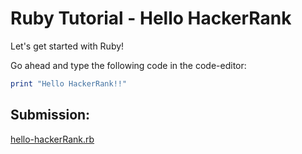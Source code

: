 # Ruby Tutorial - Hello HackerRank

Let's get started with Ruby!

Go ahead and type the following code in the code-editor:
~~~ruby
print "Hello HackerRank!!"
~~~

## Submission:

[hello-hackerRank.rb](https://github.com/danipishinin/HackerRank/blob/main/ruby/hello-hackerRank.rb)
